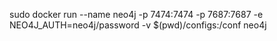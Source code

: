sudo docker run --name neo4j -p 7474:7474 -p 7687:7687 -e NEO4J_AUTH=neo4j/password -v $(pwd)/configs:/conf neo4j